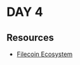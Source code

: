 # DAY 4

## Resources
- [Filecoin Ecosystem](https://develop.ecosystem.filecoin.io/?filters=enabled) 
